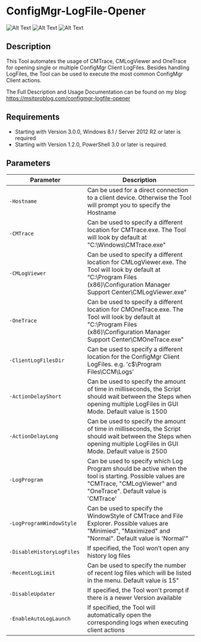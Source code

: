 # ConfigMgr-LogFile-Opener
![Alt Text](https://msitproblog.com/wp-content/uploads/2022/08/configmgr_logfile_opener_3.0.4_part1.jpg)
![Alt Text](https://msitproblog.com/wp-content/uploads/2022/08/configmgr_logfile_opener_3.0.4_part2.jpg)
![Alt Text](https://msitproblog.com/wp-content/uploads/2022/08/configmgr_logfile_opener_3.0.4_part3.jpg)

## Description
This Tool automates the usage of CMTrace, CMLogViewer and OneTrace for opening single or multiple ConfigMgr Client LogFiles. Besides handling LogFiles, the Tool can be used to execute the most common ConfigMgr Client actions.

The Full Description and Usage Documentation can be found on my blog: https://msitproblog.com/configmgr-logfile-opener

## Requirements
* Starting with Version 3.0.0, Windows 8.1 / Server 2012 R2 or later is required
* Starting with Version 1.2.0, PowerShell 3.0 or later is required.

## Parameters
&nbsp;&nbsp;&nbsp;&nbsp;&nbsp;&nbsp;&nbsp;&nbsp;&nbsp;&nbsp;&nbsp;&nbsp;&nbsp;Parameter&nbsp;&nbsp;&nbsp;&nbsp;&nbsp;&nbsp;&nbsp;&nbsp;&nbsp;&nbsp;&nbsp;&nbsp;&nbsp; | Description
------------ | -------------
`-Hostname` |  Can be used for a direct connection to a client device. Otherwise the Tool will prompt you to specify the Hostname
`-CMTrace` |  Can be used to specify a different location for CMTrace.exe. The Tool will look by default at "C:\Windows\CMTrace.exe"
`-CMLogViewer` |  Can be used to specify a different location for CMLogViewer.exe. The Tool will look by default at “C:\Program Files (x86)\Configuration Manager Support Center\CMLogViewer.exe”
`-OneTrace` |  Can be used to specify a different location for CMOneTrace.exe. The Tool will look by default at "C:\Program Files (x86)\Configuration Manager Support Center\CMOneTrace.exe"
`-ClientLogFilesDir` |  Can be used to specify a different location for the ConfigMgr Client LogFiles. e.g. 'c$\Program Files\CCM\Logs'
`-ActionDelayShort` |  Can be used to specify the amount of time in milliseconds, the Script should wait between the Steps when opening multiple LogFiles in GUI Mode. Default value is 1500
`-ActionDelayLong` |  Can be used to specify the amount of time in milliseconds, the Script should wait between the Steps when opening multiple LogFiles in GUI Mode. Default value is 2500
`-LogProgram` | Can be used to specify which Log Program should be active when the tool is starting. Possible values are "CMTrace, "CMLogViewer" and "OneTrace". Default value is 'CMTrace'
`-LogProgramWindowStyle` |  Can be used to specify the WindowStyle of CMTrace and File Explorer. Possible values are "Minimied", "Maximized" and "Normal". Default value is 'Normal'"
`-DisableHistoryLogFiles` |  If specified, the Tool won’t open any history log files
`-RecentLogLimit` |  Can be used to specify the number of recent log files which will be listed in the menu. Default value is 15"
`-DisableUpdater` |  If specified, the Tool won't prompt if there is a newer Version available
`-EnableAutoLogLaunch` |  If specified, the Tool will automatically open the corresponding logs when executing client actions
